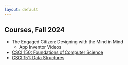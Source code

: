 ```yaml
---
layout: default
---
```


## Courses, Fall 2024
* The Engaged Citizen: Designing with the Mind in Mind
  * App Inventor Videos
* [CSCI 150: Foundations of Computer Science](https://hendrix-cs.github.io/csci150/)
* [CSCI 151: Data Structures](https://hendrix-cs.github.io/csci151/)

